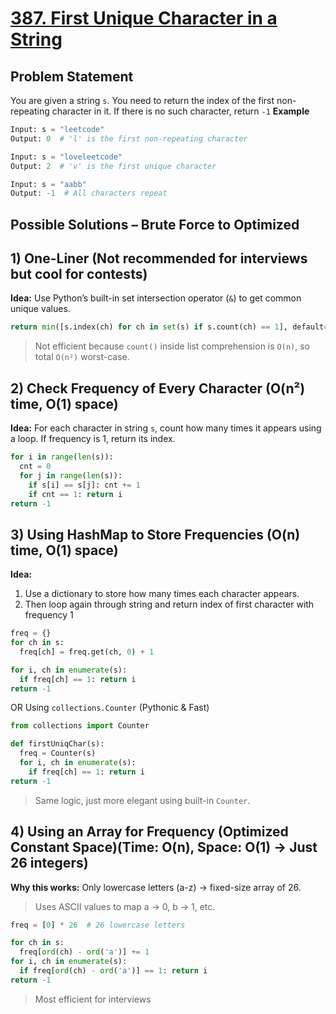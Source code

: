 # [387. First Unique Character in a String](https://leetcode.com/problems/first-unique-character-in-a-string/description/)

## Problem Statement
You are given a string `s`. You need to return the index of the first non-repeating character in it.
If there is no such character, return `-1`
**Example**
```python
Input: s = "leetcode"
Output: 0  # 'l' is the first non-repeating character
```
```python
Input: s = "loveleetcode"
Output: 2  # 'v' is the first unique character
```
```python
Input: s = "aabb"
Output: -1  # All characters repeat
```
## Possible Solutions – Brute Force to Optimized
## 1) One-Liner (Not recommended for interviews but cool for contests)
**Idea:** Use Python’s built-in set intersection operator (`&`) to get common unique values.

```python
return min([s.index(ch) for ch in set(s) if s.count(ch) == 1], default=-1)
```
> Not efficient because `count()` inside list comprehension is `O(n)`, so total `O(n²)` worst-case.

## 2) Check Frequency of Every Character (O(n²) time, O(1) space)
**Idea:** For each character in string `s`, count how many times it appears using a loop. If frequency is 1, return its index.

```python
for i in range(len(s)):
  cnt = 0
  for j in range(len(s)):
    if s[i] == s[j]: cnt += 1
    if cnt == 1: return i
return -1
```

## 3) Using HashMap to Store Frequencies (O(n) time, O(1) space)
**Idea:** 
1. Use a dictionary to store how many times each character appears.
2. Then loop again through string and return index of first character with frequency 1

```python
freq = {}
for ch in s:
  freq[ch] = freq.get(ch, 0) + 1

for i, ch in enumerate(s):
  if freq[ch] == 1: return i
return -1
```
OR Using `collections.Counter` (Pythonic & Fast)
```python
from collections import Counter

def firstUniqChar(s):
  freq = Counter(s)
  for i, ch in enumerate(s):
    if freq[ch] == 1: return i
return -1
```
> Same logic, just more elegant using built-in `Counter`.

## 4) Using an Array for Frequency (Optimized Constant Space)(Time: O(n), Space: O(1) → Just 26 integers)
**Why this works:** Only lowercase letters (a-z) → fixed-size array of 26.
> Uses ASCII values to map a → 0, b → 1, etc.

```python
freq = [0] * 26  # 26 lowercase letters

for ch in s:
  freq[ord(ch) - ord('a')] += 1
for i, ch in enumerate(s):
  if freq[ord(ch) - ord('a')] == 1: return i
return -1
```
> Most efficient for interviews
